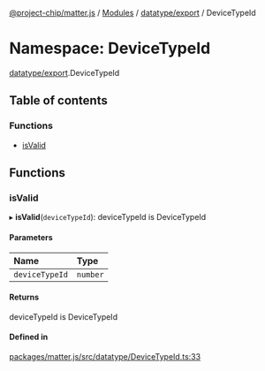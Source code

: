 [@project-chip/matter.js](../README.md) / [Modules](../modules.md) / [datatype/export](datatype_export.md) / DeviceTypeId

# Namespace: DeviceTypeId

[datatype/export](datatype_export.md).DeviceTypeId

## Table of contents

### Functions

- [isValid](datatype_export.DeviceTypeId.md#isvalid)

## Functions

### isValid

▸ **isValid**(`deviceTypeId`): deviceTypeId is DeviceTypeId

#### Parameters

| Name | Type |
| :------ | :------ |
| `deviceTypeId` | `number` |

#### Returns

deviceTypeId is DeviceTypeId

#### Defined in

[packages/matter.js/src/datatype/DeviceTypeId.ts:33](https://github.com/project-chip/matter.js/blob/0c058ae17fdba4c0b89b8b13c309011d51782299/packages/matter.js/src/datatype/DeviceTypeId.ts#L33)
